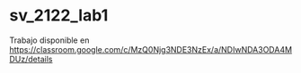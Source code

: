 # sv_2122_lab1
Trabajo disponible en https://classroom.google.com/c/MzQ0Njg3NDE3NzEx/a/NDIwNDA3ODA4MDUz/details
